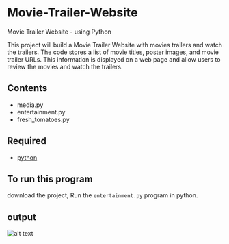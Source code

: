 # Movie-Trailer-Website
Movie Trailer Website - using Python

This project will build a Movie Trailer Website with movies trailers and watch the trailers. 
The code stores a list of movie titles, poster images, and movie trailer URLs. 
This information is displayed on a web page and allow users to review the movies and watch the trailers.

## Contents
- media.py
- entertainment.py
- fresh_tomatoes.py

## Required
- [python](https://www.python.org/downloads/)

## To run this program

download the project, Run the ```entertainment.py``` program in python.

## output

![alt text](http://url/to/output.png)